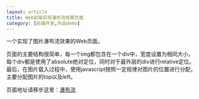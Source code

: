 ```yaml
---
layout: article
title: Web前端实现瀑布流效果页面
category: [前端开发,作品demo]
---
```

一个实现了图片瀑布流效果的Web页面。<!--more-->

页面的主要结构很简单，每一个img都包含在一个div中，宽度设置为相同大小，每个div都是使用了absolute绝对定位，同时对于最外层的div进行relative定位。最后，在图片载入过程中，使用javascript按照一定规律对图片的位置进行分配，主要分配图片的top以及left。

页面地址请移步这里：[瀑布流](http://7xovdy.com1.z0.glb.clouddn.com/mine_waterfall/index_random.html)

